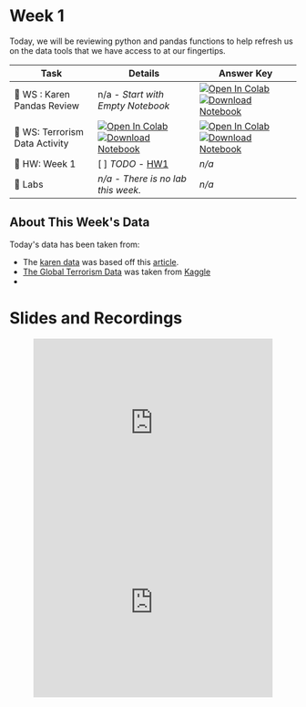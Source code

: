 # Week 1



<!-- Todo add slides -->

<!--[![Download Notebook](https://files.christianfjung.com/buttons/googleSlides.svg)](Link Here)-->



Today, we will be reviewing python and pandas functions to help refresh us on the data tools that we have access to at our fingertips. 

<!-- Comment Out Answer Key -->

| **Task**                             | Details                                                      | Answer Key                                                   |
| ------------------------------------ | ------------------------------------------------------------ | ------------------------------------------------------------ |
| :school: WS : Karen Pandas Review    | n/a - *Start with Empty Notebook*                            | [![Open In Colab](https://colab.research.google.com/assets/colab-badge.svg)](https://colab.research.google.com/github/christianfjung/Node-Pro/blob/master/content/week1/BabyNames.ipynb)  [![Download Notebook](https://files.christianfjung.com/buttons/DownloadIpynb.svg)](/week1/BabyNames.ipynb) |
| :school: WS: Terrorism Data Activity | [![Open In Colab](https://colab.research.google.com/assets/colab-badge.svg)](https://colab.research.google.com/github/christianfjung/Node-Pro/blob/master/content/week1/Terrorism.ipynb) [![Download Notebook](https://files.christianfjung.com/buttons/DownloadIpynb.svg)](/week1/Terrorism.ipynb) | [![Open In Colab](https://colab.research.google.com/assets/colab-badge.svg)](https://colab.research.google.com/github/christianfjung/Node-Pro/blob/master/content/week1/TerrorismAnswers.ipynb)[![Download Notebook](https://files.christianfjung.com/buttons/DownloadIpynb.svg)](/week1/TerrorismAnswers.ipynb) |
| :school_satchel: HW: Week 1          | [ ] *TODO* - [HW1](/week1/hw1)                               | *n/a*                                                        |
| :microscope: ​Labs                    | *n/a - There is no lab this week.*                           | *n/a*                                                        |




## About This Week's  Data

Today's data has been taken from:

* The [karen data](/week1/data/babynames.csv) was based off this [article](https://pudding.cool/2020/06/karen/). 
* [The Global Terrorism Data](/week1/data/terrorism.csv)  was taken from [Kaggle](https://www.kaggle.com/START-UMD/gtd)
* 





# Slides and Recordings



<center> <iframe src="https://docs.google.com/presentation/d/1nbjtZwaHavBhC8evtssKt6yYSCSuGK8WotliftXKbDY/embed" frameborder="0" width="420" height="315" allowfullscreen="true" mozallowfullscreen="true" webkitallowfullscreen="true"></iframe> </center>



<center> <iframe width="420" height="315" src="https://www.youtube.com/embed/hsxukOPEdgg" frameborder="0" allowfullscreen></iframe></center>

